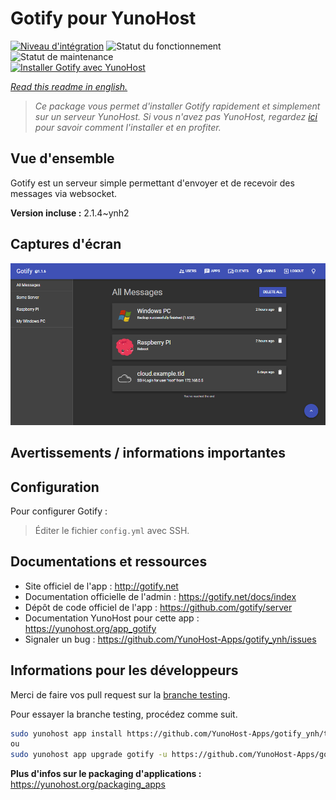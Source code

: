 <!--
N.B.: This README was automatically generated by https://github.com/YunoHost/apps/tree/master/tools/README-generator
It shall NOT be edited by hand.
-->

# Gotify pour YunoHost

[![Niveau d'intégration](https://dash.yunohost.org/integration/gotify.svg)](https://dash.yunohost.org/appci/app/gotify) ![Statut du fonctionnement](https://ci-apps.yunohost.org/ci/badges/gotify.status.svg) ![Statut de maintenance](https://ci-apps.yunohost.org/ci/badges/gotify.maintain.svg)  
[![Installer Gotify avec YunoHost](https://install-app.yunohost.org/install-with-yunohost.svg)](https://install-app.yunohost.org/?app=gotify)

*[Read this readme in english.](./README.md)*

> *Ce package vous permet d'installer Gotify rapidement et simplement sur un serveur YunoHost.
Si vous n'avez pas YunoHost, regardez [ici](https://yunohost.org/#/install) pour savoir comment l'installer et en profiter.*

## Vue d'ensemble

Gotify est un serveur simple permettant d'envoyer et de recevoir des messages via websocket.


**Version incluse :** 2.1.4~ynh2


## Captures d'écran

![Capture d'écran de Gotify](./doc/screenshots/ui.png)

## Avertissements / informations importantes

## Configuration

Pour configurer Gotify :
> Éditer le fichier `config.yml` avec SSH.

## Documentations et ressources

* Site officiel de l'app : <http://gotify.net>
* Documentation officielle de l'admin : <https://gotify.net/docs/index>
* Dépôt de code officiel de l'app : <https://github.com/gotify/server>
* Documentation YunoHost pour cette app : <https://yunohost.org/app_gotify>
* Signaler un bug : <https://github.com/YunoHost-Apps/gotify_ynh/issues>

## Informations pour les développeurs

Merci de faire vos pull request sur la [branche testing](https://github.com/YunoHost-Apps/gotify_ynh/tree/testing).

Pour essayer la branche testing, procédez comme suit.

``` bash
sudo yunohost app install https://github.com/YunoHost-Apps/gotify_ynh/tree/testing --debug
ou
sudo yunohost app upgrade gotify -u https://github.com/YunoHost-Apps/gotify_ynh/tree/testing --debug
```

**Plus d'infos sur le packaging d'applications :** <https://yunohost.org/packaging_apps>

